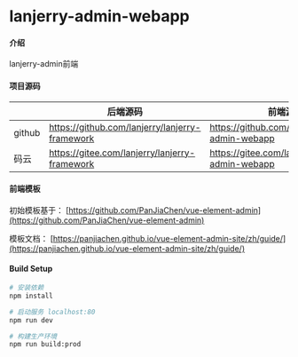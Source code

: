 # lanjerry-admin-webapp

#### 介绍
lanjerry-admin前端

#### 项目源码

|     |   后端源码  |   前端源码  |
|---  |--- | --- |
|  github   |  https://github.com/lanjerry/lanjerry-framework   |  https://github.com/lanjerry/lanjerry-admin-webapp   |
|  码云   |  https://gitee.com/lanjerry/lanjerry-framework   |  https://gitee.com/lanjerry/lanjerry-admin-webapp   |

#### 前端模板

初始模板基于： [https://github.com/PanJiaChen/vue-element-admin](https://github.com/PanJiaChen/vue-element-admin)

模板文档： [https://panjiachen.github.io/vue-element-admin-site/zh/guide/](https://panjiachen.github.io/vue-element-admin-site/zh/guide/)

#### Build Setup
``` bash
# 安装依赖
npm install

# 启动服务 localhost:80
npm run dev

# 构建生产环境
npm run build:prod
```